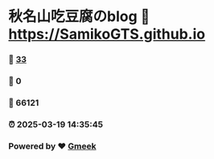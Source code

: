 # 秋名山吃豆腐のblog :link: https://SamikoGTS.github.io 
### :page_facing_up: [33](https://SamikoGTS.github.io/tag.html) 
### :speech_balloon: 0 
### :hibiscus: 66121 
### :alarm_clock: 2025-03-19 14:35:45 
### Powered by :heart: [Gmeek](https://github.com/Meekdai/Gmeek)
